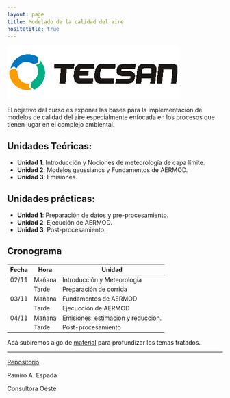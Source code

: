 ```yaml
---
layout: page
title: Modelado de la calidad del aire
nositetitle: true
---
```


![](./static/media/imgs/tecsan.png)

El objetivo del curso es exponer las bases para la implementación de modelos de calidad del aire especialmente enfocada en los procesos que tienen lugar en el complejo ambiental.

## Unidades Teóricas:

- **Unidad 1**: Introducción y Nociones de meteorología de capa límite.
- **Unidad 2**: Modelos gaussianos y Fundamentos de AERMOD.
- **Unidad 3**: Emisiones.

## Unidades prácticas:
- **Unidad 1**: Preparación de datos y pre-procesamiento.
- **Unidad 2**: Ejecución de AERMOD.
- **Unidad 3**: Post-procesamiento.

## Cronograma

| Fecha | Hora   | Unidad                             |
|-------|--------|------------------------------------|
| 02/11 | Mañana | Introducción y Meteorología        |
|       | Tarde  | Preparación de corrida             |
| 03/11 | Mañana | Fundamentos de AERMOD              |
|       | Tarde  | Ejecucción de AERMOD               |
| 04/11 | Mañana | Emisiones: estimación y reducción. |
|       | Tarde  | Post-procesamiento                 |


Acá subiremos algo de [material](./material/) para profundizar los temas tratados.

---

<div class="small center">
   <p><a href="https://github.com/ramespada/curso-tecsan">Repositorio</a>.</p>
   <p>Ramiro A. Espada</p>
   <p>Consultora Oeste</p>
</div>
